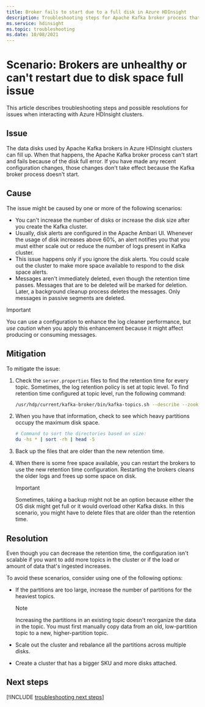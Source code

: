 ```yaml
---
title: Broker fails to start due to a full disk in Azure HDInsight
description: Troubleshooting steps for Apache Kafka broker process that can't start due to disk full error. 
ms.service: hdinsight
ms.topic: troubleshooting
ms.date: 10/08/2021
---
```


# Scenario: Brokers are unhealthy or can't restart due to disk space full issue

This article describes troubleshooting steps and possible resolutions for issues when interacting with Azure HDInsight clusters.

## Issue

The data disks used by Apache Kafka brokers in Azure HDInsight clusters can fill up. When that happens, the Apache Kafka broker process can't start and fails because of the disk full error. If you have made any recent configuration changes, those changes don't take effect because the Kafka broker process doesn't start.

## Cause

The issue might be caused by one or more of the following scenarios:

- You can't increase the number of disks or increase the disk size after you create the Kafka cluster.
- Usually, disk alerts are configured in the Apache Ambari UI. Whenever the usage of disk increases above 60%, an alert notifies you that you must either scale out or reduce the number of logs present in Kafka cluster.
- This issue happens only if you ignore the disk alerts. You could scale out the cluster to make more space available to respond to the disk space alerts.
- Messages aren't immediately deleted, even though the retention time passes. Messages that are to be deleted will be marked for deletion. Later, a background cleanup process deletes the messages. Only messages in passive segments are deleted.

> [!IMPORTANT]
> You can use a configuration to enhance the log cleaner performance, but *use caution* when you apply this enhancement because it might affect producing or consuming messages.

## Mitigation

To mitigate the issue:

1. Check the `server.properties` files to find the retention time for every topic. Sometimes, the log retention policy is set at topic level. To find retention time configured at topic level, run the following command:

    ```bash
    /usr/hdp/current/kafka-broker/bin/kafka-topics.sh --describe --zookeeper <zookeeper-list>
    ```

2. When you have that information, check to see which heavy partitions occupy the maximum disk space.

    ```bash
    # Command to sort the directories based on size:
    du -hs * | sort -rh | head -5 
    ```

3. Back up the files that are older than the new retention time.
4. When there is some free space available, you can restart the brokers to use the new retention time configuration. Restarting the brokers cleans the older logs and frees up some space on disk.

    > [!IMPORTANT]
    > Sometimes, taking a backup might not be an option because either the OS disk might get full or it would overload other Kafka disks. In this scenario, you might have to delete files that are older than the retention time.

## Resolution

Even though you can decrease the retention time, the configuration isn't scalable if you want to add more topics in the cluster or if the load or amount of data that's ingested increases.

To avoid these scenarios, consider using one of the following options:

- If the partitions are too large, increase the number of partitions for the heaviest topics.

   > [!NOTE]
   > Increasing the partitions in an existing topic doesn't reorganize the data in the topic. You must first manually copy data from an old, low-partition topic to a new, higher-partition topic. 

- Scale out the cluster and rebalance all the partitions across multiple disks.

- Create a cluster that has a bigger SKU and more disks attached.

## Next steps

[!INCLUDE [troubleshooting next steps](../includes/hdinsight-troubleshooting-next-steps.md)]
